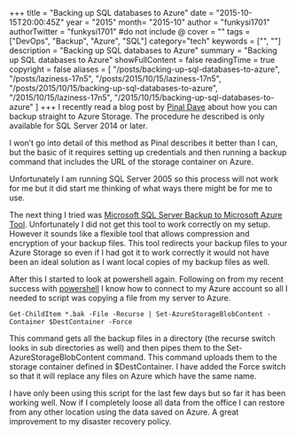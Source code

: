 +++
title = "Backing up SQL databases to Azure"
date = "2015-10-15T20:00:45Z"
year = "2015"
month= "2015-10"
author = "funkysi1701"
authorTwitter = "funkysi1701" #do not include @
cover = ""
tags = ["DevOps", "Backup", "Azure", "SQL"]
category="tech"
keywords = ["", ""]
description =  "Backing up SQL databases to Azure"
summary = "Backing up SQL databases to Azure"
showFullContent = false
readingTime = true
copyright = false
aliases = [
    "/posts/backing-up-sql-databases-to-azure",
    "/posts/laziness-17n5",
    "/posts/2015/10/15/laziness-17n5",
    "/posts/2015/10/15/backing-up-sql-databases-to-azure",
    "/2015/10/15/laziness-17n5",
    "/2015/10/15/backing-up-sql-databases-to-azure"
]
+++
I recently read a blog post by [Pinal Dave](http://blog.sqlauthority.com/2015/10/06/sql-server-steps-to-backup-to-windows-azure-storage/) about how you can backup straight to Azure Storage. The procedure he described is only available for SQL Server 2014 or later.

I won’t go into detail of this method as Pinal describes it better than I can, but the basic of it requires setting up credentials and then running a backup command that includes the URL of the storage container on Azure.

Unfortunately I am running SQL Server 2005 so this process will not work for me but it did start me thinking of what ways there might be for me to use.

The next thing I tried was [Microsoft SQL Server Backup to Microsoft Azure Tool](https://www.microsoft.com/en-us/download/details.aspx?id=40740&WT.mc_id=Blog_SQL_Announce_DI). Unfortunately I did not get this tool to work correctly on my setup. However it sounds like a flexible tool that allows compression and encryption of your backup files. This tool redirects your backup files to your Azure Storage so even if I had got it to work correctly it would not have been an ideal solution as I want local copies of my backup files as well.

After this I started to look at powershell again. Following on from my recent success with [powershell](http://www.funkysi1701.com/2015/10/01/copying-settings-to-an-azure-website/) I know how to connect to my Azure account so all I needed to script was copying a file from my server to Azure.

```
Get-ChildItem *.bak -File -Recurse | Set-AzureStorageBlobContent -Container $DestContainer -Force
```
This command gets all the backup files in a directory (the recurse switch looks in sub directories as well) and then pipes them to the Set-AzureStorageBlobContent command. This command uploads them to the storage container defined in $DestContainer. I have added the Force switch so that it will replace any files on Azure which have the same name.

I have only been using this script for the last few days but so far it has been working well. Now if I completely loose all data from the office I can restore from any other location using the data saved on Azure. A great improvement to my disaster recovery policy.
